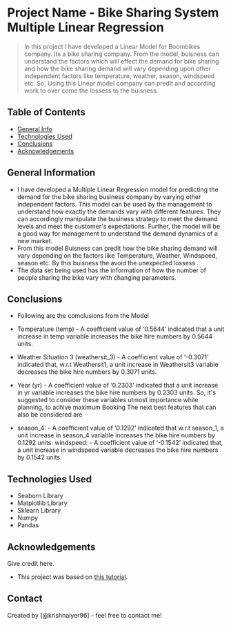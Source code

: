 # Project Name - Bike Sharing System Multiple Linear Regression
> In this project I have developed a Linear Model for Boombikes company. Its a bike sharing company. From the model, buisness can understand the factors which will effect the demand for bike sharing and how the bike sharing demand will vary depending upon other independent factors like temperature, weather, season, windspeed etc.
So, Using this Linear model company can predit and according work to over come the lossess to the buisness.


## Table of Contents
* [General Info](#general-information)
* [Technologies Used](#technologies-used)
* [Conclusions](#conclusions)
* [Acknowledgements](#acknowledgements)


## General Information
- I have developed a Multiple Linear Regression model for predicting the demand for the bike sharing business company by varying other independent factors. This model can be used by the management to understand how exactly the demands vary with different features. They can accordingly manipulate the business strategy to meet the demand levels and meet the customer's expectations. Further, the model will be a good way for management to understand the demand dynamics of a new market.
- From this model Buisness can predit how the bike sharing demand will vary depending on the factors like Temperature, Weather, Windspeed, season etc. By this buisness the avoid the unexpected lossess .
- The data set being used has the information of how the number of people sharing the bike vary with changing parameters. 




## Conclusions
- Following are the comclusions from the Model 
- Temperature (temp) - A coefficient value of ‘0.5644’ indicated that a unit increase in temp variable increases the bike hire numbers by 0.5644 units. 
-  Weather Situation 3 (weathersit_3) - A coefficient value of ‘-0.3071’ indicated that, w.r.t Weathersit1, a unit increase in Weathersit3 variable decreases the bike hire numbers by 0.3071 units. 
-  Year (yr) - A coefficient value of ‘0.2303’ indicated that a unit increase in yr variable increases the bike hire numbers by 0.2303 units. So, it's suggested to consider these variables utmost importance while planning, to achive maximum Booking The next best features that can also be considered are

- season_4: - A coefficient value of ‘0.1292’ indicated that w.r.t season_1, a unit increase in season_4 variable increases the bike hire numbers by 0.1292 units. windspeed: - A coefficient value of ‘-0.1542’ indicated that, a unit increase in windspeed variable decreases the bike hire numbers by 0.1542 units.




## Technologies Used
- Seaborn Library
- Matplotlib Library
- Sklearn Library
- Numpy 
- Pandas


<!-- As the libraries versions keep on changing, it is recommended to mention the version of library used in this project -->

## Acknowledgements
Give credit here.

- This project was based on [this tutorial](https://learn.upgrad.com/).


## Contact
Created by [@krishnaiyer96] - feel free to contact me!


<!-- Optional -->
<!-- ## License -->
<!-- This project is open source and available under the [... License](). -->

<!-- You don't have to include all sections - just the one's relevant to your project -->